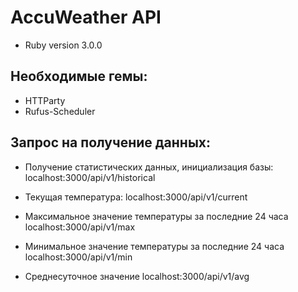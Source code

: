 # AccuWeather API

* Ruby version 3.0.0

## Необходимые гемы:
* HTTParty
* Rufus-Scheduler

## Запрос на получение данных:

* Получение статистических данных, инициализация базы:
localhost:3000/api/v1/historical

* Текущая температура:
localhost:3000/api/v1/current

* Максимальное значение температуры за последние 24 часа
localhost:3000/api/v1/max

* Минимальное значение температуры за последние 24 часа
localhost:3000/api/v1/min

* Среднесуточное значение
localhost:3000/api/v1/avg
